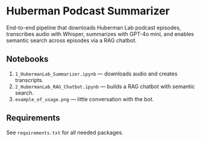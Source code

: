 # Huberman Podcast Summarizer

End-to-end pipeline that downloads Huberman Lab podcast episodes, transcribes audio with Whisper, summarizes with GPT-4o mini, and enables semantic search across episodes via a RAG chatbot.

## Notebooks

1. `1_HubermanLab_Summarizer.ipynb` — downloads audio and creates transcripts.  
2. `2_HubermanLab_RAG_Chatbot.ipynb` — builds a RAG chatbot with semantic search.
3. `example_of_usage.png` — little conversation with the bot.    

## Requirements

See `requirements.txt` for all needed packages.
